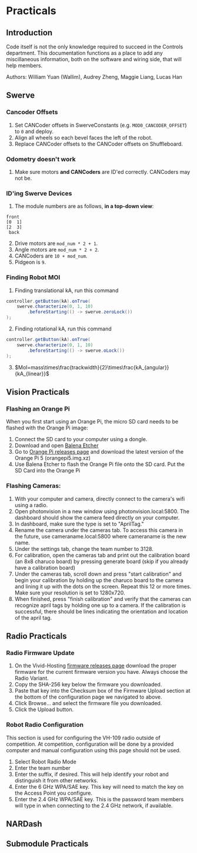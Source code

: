 # Practicals

## Introduction

Code itself is not the only knowledge required to succeed in the Controls department. 
This documentation functions as a place to add any miscillaneous information, both on the software and wiring side, that will help members.

Authors: William Yuan (Wallim), Audrey Zheng, Maggie Liang, Lucas Han

## Swerve

### Cancoder Offsets
1. Set CANCoder offsets in SwerveConstants (e.g. `MOD0_CANCODER_OFFSET`) to `0` and deploy.
2. Align all wheels so each bevel faces the left of the robot.
3. Replace CANCoder offsets to the CANCoder offsets on Shuffleboard.

### Odometry doesn't work
1. Make sure motors __and CANCoders__ are ID'ed correctly. CANCoders may not be.

### ID'ing Swerve Devices
1. The module numbers are as follows, __in a top-down view__:
```
front
[0  1]
[2  3]
 back
```
2. Drive motors are `mod_num * 2 + 1`.
3. Angle motors are `mod_num * 2 + 2`.
4. CANCoders are `10 + mod_num`.
5. Pidgeon is `9`.

### Finding Robot MOI
1. Finding translational kA, run this command
```java
controller.getButton(kA).onTrue(
    swerve.characterize(0, 1, 10)
        .beforeStarting(() -> swerve.zeroLock())
);
```
2. Finding rotational kA, run this command
```java
controller.getButton(kA).onTrue(
    swerve.characterize(0, 1, 10)
        .beforeStarting(() -> swerve.oLock())
);
```
3. $MoI=mass\times\frac{trackwidth}{2}\times\frac{kA_{angular}}{kA_{linear}}$

## Vision Practicals

### Flashing an Orange Pi
When you first start using an Orange Pi, the micro SD card needs to be flashed with the Orange Pi image:

1. Connect the SD card to your computer using a dongle.
2. Download and open [Balena Etcher](https://etcher.balena.io/)
3. Go to [Orange Pi releases page](https://github.com/PhotonVision/photonvision/releases) and download the latest version of the Orange Pi 5 (orangepi5.img.xz)
4. Use Balena Etcher to flash the Orange Pi file onto the SD card. Put the SD Card into the Orange Pi

### Flashing Cameras:
1. With your computer and camera, directly connect to the camera's wifi using a radio.
2. Open photonvision in a new window using photonvision.local:5800. The dashboard should show the camera feed directly on your computer.
3. In dashboard, make sure the type is set to "AprilTag."
4. Rename the camera under the cameras tab. To access this camera in the future, use cameraname.local:5800 where cameraname is the new name.
5. Under the settings tab, change the team number to 3128.
6. For calibration, open the cameras tab and print out the calibration board (an 8x8 charuco board) by pressing generate board (skip if you already have a calibration board)
7. Under the cameras tab, scroll down and press "start calibration" and begin your calibration by holding up the charuco board to the camera and lining it up with the dots on the screen. Repeat this 12 or more times. Make sure your resolution is set to 1280x720. 
8. When finished, press "finish calibration" and verify that the cameras can recognize april tags by holding one up to a camera. If the calibration is successful, there should be lines indicating the orientation and location of the april tag.

## Radio Practicals

### Radio Firmware Update
1. On the Vivid-Hosting [firmware releases page](https://frc-radio.vivid-hosting.net/miscellaneous/firmware-releases) download the proper firmware for the current firmware version you have. Always choose the Radio Variant.
2. Copy the SHA-256 key below the firmware you downloaded.
3. Paste that key into the Checksum box of the Firmware Upload section at the bottom of the configuration page we navigated to above.
4. Click Browse… and select the firmware file you downloaded.
5. Click the Upload button.

### Robot Radio Configuration
This section is used for configuring the VH-109 radio outside of competition. At competition, configuration will be done by a provided computer and manual configuration using this page should not be used.

1. Select Robot Radio Mode
2. Enter the team number
3. Enter the suffix, if desired. This will help identify your robot and distinguish it from other networks.
4. Enter the 6 GHz WPA/SAE key. This key will need to match the key on the Access Point you configure.
5. Enter the 2.4 GHz WPA/SAE key. This is the password team members will type in when connecting to the 2.4 GHz network, if available.

## NARDash

## Submodule Practicals